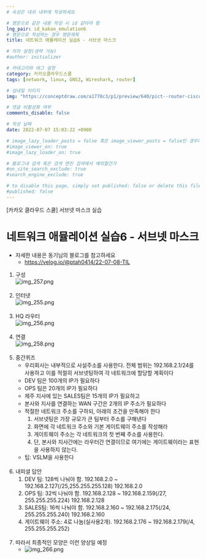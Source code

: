 ```yaml
---
# 속성은 대쉬 내부에 작성하세요

# 영문으로 같은 내용 작성 시 id 같아야 함
lng_pair: id_kakao_emulation6
# 영문으로 작성하는 경우 영문제목
title: 네트워크 애뮬레이션 실습6 - 서브넷 마스크

# 저자 설정(생략 가능)
#author: initializer

# 카테고리와 태그 설정
category: 카카오클라우드스쿨
tags: [network, linux, GNS3, Wireshark, router]

# 섬네일 이미지
img: "https://conceptdraw.com/a1778c3/p1/preview/640/pict--router-cisco-routers---vector-stencils-library.png--diagram-flowchart-example.png"

# 댓글 비활성화 여부
comments_disable: false

# 작성 날짜
date: 2022-07-07 15:03:22 +0900

# image_lazy_loader_posts = false 혹은 image_viewer_posts = false인 경우에만 사용하세요
#image_viewer_on: true
#image_lazy_loader_on: true

# 블로그내 검색 혹은 검색 엔진 검색에서 예외할건가
#on_site_search_exclude: true
#search_engine_exclude: true

# to disable this page, simply set published: false or delete this file
#published: false
---
```


<!-- outline-start -->

[카카오 클라우드 스쿨] 서브넷 마스크 실습

<!-- outline-end -->



# 네트워크 애뮬레이션 실습6 - 서브넷 마스크

* 자세한 내용은 동기님의 블로그를 참고하세요
  * https://velog.io/@ptah0414/22-07-08-TIL


1. 구성 <br> ![img_257.png](img_257.png)  <br> <br>
2. 인터넷  <br> ![img_255.png](img_255.png)  <br> <br>
3. HQ 라우터  <br> ![img_256.png](img_256.png)  <br> <br>
4. 연결  <br> ![img_258.png](img_258.png)  <br> <br>
5. 중간퀴즈
   * 우리회사는 내부적으로 사설주소를 사용한다. 전체 범위는 192.168.2.1/24를 사용하고 이를 적절히 서브넷팅하여 각 네트워크에 할당할 계획이다
   * DEV 팀은 100개의 IP가 필요하다
   * OPS 팀은 20개의 IP가 필요하다
   * 제주 지사에 있는 SALES팀은 15개의 IP가 필요하고
   * 본사와 지사를 연결하는 WAN 구간은 2개의 IP 주소가 필요하다
   * 적절한 네트워크 주소를 구하되, 아래의 조건을 만족해야 한다
     1. 서브넷팅은 가장 규모가 큰 팀부터 주소를 구해낸다
     2. 화면에 각 네트워크 주소와 기본 게이트웨이 주소를 작성해라
     3. 게이트웨이 주소는 각 네트워크의 첫 번째 주소를 사용한다.
     4. 단, 본사와 지사간에는 라우터간 연결이므로 여기에는 게이트웨이라는 표현을 사용하지 않는다.
   * 팁: VSLM을 사용한다  <br> <br>
6. 내피셜 답안
   1. DEV 팀: 128씩 나눠야 함. 192.168.2.0 ~ 192.168.2.127(/25,255.255.255.128) 192.168.2.0
   2. OPS 팀: 32씩 나눠야 함. 192.168.2.128 ~ 192.168.2.159(/27, 255.255.255.224) 192.168.2.128
   3. SALES팀: 16씩 나눠야 함. 192.168.2.160 ~ 192.168.2.175(/24, 255.255.255.240) 192.168.2.160
   4. 게이트웨이 주소: 4로 나눔(실사용2개). 192.168.2.176 ~ 192.168.2.179(/4, 255.255.255.252)  <br> <br>
7. 따라서 최종적인 모양은 이런 양상일 예정
   * ![img_266.png](img_266.png)
